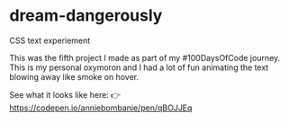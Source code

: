 # dream-dangerously
CSS text experiement

This was the fifth project I made as part of my #100DaysOfCode journey.
This is my personal oxymoron and I had a lot of fun animating the text blowing away like smoke on hover.

See what it looks like here: 👉 https://codepen.io/anniebombanie/pen/qBOJJEq
